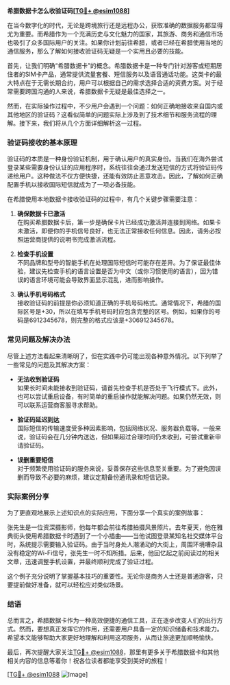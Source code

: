 **希腊数据卡怎么收验证码[[TG💪+ @esim1088](https://t.me/s/esim1088)]**

在当今数字化的时代，无论是跨境旅行还是远程办公，获取准确的数据服务都显得尤为重要。而希腊作为一个充满历史与文化魅力的国家，其旅游、商务和通信市场也吸引了众多国际用户的关注。如果你计划前往希腊，或者已经在希腊使用当地的通信服务，那么了解如何接收验证码无疑是一个实用且必要的技能。

首先，让我们明确“希腊数据卡”的概念。希腊数据卡是一种专门针对游客或短期居住者的SIM卡产品，通常提供流量套餐、短信服务以及语音通话功能。这类卡的最大特点在于无需长期合约，用户可以根据自己的需求选择合适的资费方案。对于经常需要跨国沟通的人来说，希腊数据卡无疑是最佳选择之一。

然而，在实际操作过程中，不少用户会遇到一个问题：如何正确地接收来自国内或其他地区的验证码？这看似简单的问题实际上涉及到了技术细节和服务流程的理解。接下来，我们将从几个方面详细解析这一过程。

### 验证码接收的基本原理

验证码的本质是一种身份验证机制，用于确认用户的真实身份。当我们在海外尝试登录某些需要身份认证的应用程序时，系统往往会通过发送短信的方式将验证码传递给用户。这种做法不仅方便快捷，还能有效防止恶意攻击。因此，了解如何正确配置手机以接收国际短信就成为了一项必备技能。

在希腊使用本地数据卡接收验证码的过程中，有几个关键步骤需要注意：

1. **确保数据卡已激活**  
   在购买希腊数据卡后，第一步是确保卡片已经成功激活并连接到网络。如果卡未激活，即便你的手机信号良好，也无法正常接收任何信息。因此，请务必按照运营商提供的说明书完成激活流程。

2. **检查手机设置**  
   不同品牌和型号的智能手机在处理国际短信时可能存在差异。为了保证最佳体验，建议先检查手机的语言设置是否为中文（或你习惯使用的语言），因为错误的语言环境可能会导致界面显示混乱，进而影响操作。

3. **确认手机号码格式**  
   接收验证码的前提是你必须知道正确的手机号码格式。通常情况下，希腊的国际区号是+30，所以在填写手机号码时应包含完整的区号。例如，如果你的号码是6912345678，则完整的格式应该是+306912345678。

### 常见问题及解决办法

尽管上述方法看起来清晰明了，但在实践中仍可能出现各种意外情况。以下列举了一些常见的问题及其解决方案：

- **无法收到验证码**  
  如果长时间未能接收到验证码，请首先检查手机是否处于飞行模式下。此外，也可以尝试重启设备，有时简单的重启操作就能解决问题。如果仍然无效，则可以联系运营商客服寻求帮助。

- **验证码延迟到达**  
  国际短信的传输速度受多种因素影响，包括网络状况、服务器负载等。一般来说，验证码会在几分钟内送达，但如果超过合理时间仍未收到，可尝试重新申请验证码。

- **误删重要短信**  
  对于频繁使用验证码的服务来说，妥善保存这些信息至关重要。为了避免因误删而导致不必要的麻烦，建议定期备份通讯录和短信记录。

### 实际案例分享

为了更直观地展示上述知识点的实际应用，下面分享一个真实的案例故事：

张先生是一位资深摄影师，他每年都会前往希腊拍摄风景照片。去年夏天，他在雅典街头使用希腊数据卡时遇到了一个小插曲——当他试图登录某知名社交媒体平台时，系统提示需要输入验证码。由于当时身处人潮涌动的大街上，周围环境嘈杂且没有稳定的Wi-Fi信号，张先生一时不知所措。后来，他回忆起之前阅读过的相关文章，迅速调整手机设置，并最终顺利完成了验证过程。

这个例子充分说明了掌握基本技巧的重要性。无论你是商务人士还是普通游客，只要提前做好准备，就可以轻松应对类似场景。

### 结语

总而言之，希腊数据卡作为一种高效便捷的通信工具，正在逐步改变人们的出行方式。然而，要想真正发挥它的作用，还需要用户具备一定的知识储备和技术能力。希望本文能够帮助大家更好地理解和利用这项服务，从而让旅途更加顺畅愉快。

最后，再次提醒大家关注[TG💪+ @esim1088](https://t.me/s/esim1088)，那里有更多关于希腊数据卡和其他相关内容的信息等着你！祝各位读者都能享受到美好的旅程！

[[TG💪+ @esim1088](https://t.me/s/esim1088) ![Image](https://i.postimg.cc/4NQfJmqS/Snipaste-2025-05-13-00-14-12.png)]